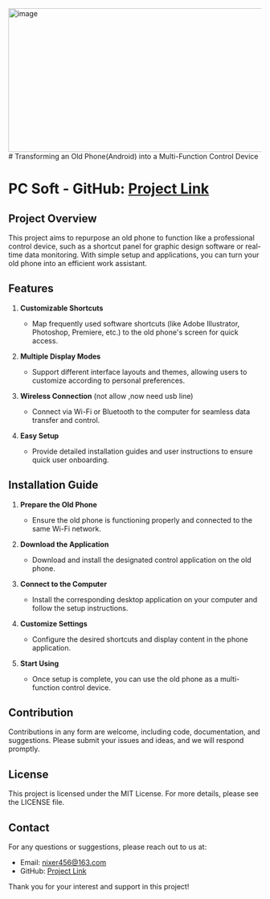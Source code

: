 <img width="570" height="286" alt="image" src="https://github.com/user-attachments/assets/9ae5a22b-39a6-40e3-a591-860cc7eeccfa" />
# Transforming an Old Phone(Android) into a Multi-Function Control Device


# PC Soft - GitHub: [Project Link](https://github.com/NixerSo5/quickTouch)

## Project Overview

This project aims to repurpose an old phone to function like a professional control device, such as a shortcut panel for graphic design software or real-time data monitoring. With simple setup and applications, you can turn your old phone into an efficient work assistant.

## Features

1. **Customizable Shortcuts**  
   - Map frequently used software shortcuts (like Adobe Illustrator, Photoshop, Premiere, etc.) to the old phone's screen for quick access.

2. **Multiple Display Modes**  
   - Support different interface layouts and themes, allowing users to customize according to personal preferences.

3. **Wireless Connection**  (not allow ,now  need  usb line)
   - Connect via Wi-Fi or Bluetooth to the computer for seamless data transfer and control.

4. **Easy Setup**  
   - Provide detailed installation guides and user instructions to ensure quick user onboarding.

## Installation Guide

1. **Prepare the Old Phone**  
   - Ensure the old phone is functioning properly and connected to the same Wi-Fi network.

2. **Download the Application**  
   - Download and install the designated control application on the old phone.

3. **Connect to the Computer**  
   - Install the corresponding desktop application on your computer and follow the setup instructions.

4. **Customize Settings**  
   - Configure the desired shortcuts and display content in the phone application.

5. **Start Using**  
   - Once setup is complete, you can use the old phone as a multi-function control device.

## Contribution

Contributions in any form are welcome, including code, documentation, and suggestions. Please submit your issues and ideas, and we will respond promptly.

## License

This project is licensed under the MIT License. For more details, please see the LICENSE file.

## Contact

For any questions or suggestions, please reach out to us at:  
- Email: [nixer456@163.com](mailto:nixer456@163.com)  
- GitHub: [Project Link](https://github.com/NixerSo5/quickTouch)

Thank you for your interest and support in this project!
